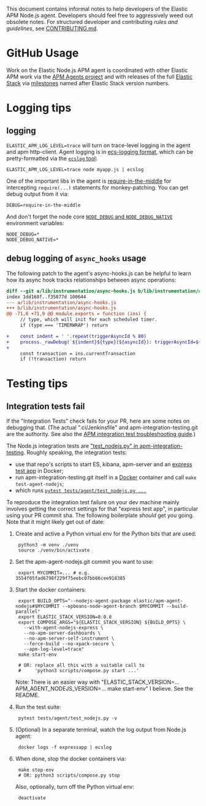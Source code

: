 This document contains informal notes to help developers of the Elastic APM
Node.js agent. Developers should feel free to aggressively weed out obsolete
notes. For structured developer and contributing *rules and guidelines*, see
[CONTRIBUTING.md](./CONTRIBUTING.md).


# GitHub Usage

Work on the Elastic Node.js APM agent is coordinated with other Elastic APM
work via the [APM Agents project](https://github.com/orgs/elastic/projects/454?card_filter_query=label%3Aagent-nodejs)
and with releases of the full [Elastic Stack](https://www.elastic.co/elastic-stack) via
[milestones](https://github.com/elastic/apm-agent-nodejs/milestones) named
after Elastic Stack version numbers.


# Logging tips

## logging

`ELASTIC_APM_LOG_LEVEL=trace` will turn on trace-level logging in the agent
and apm http-client. Agent logging is in [ecs-logging format](https://www.elastic.co/guide/en/ecs-logging/overview/current/intro.html),
which can be pretty-formatted via the [`ecslog` tool](https://github.com/trentm/go-ecslog):

    ELASTIC_APM_LOG_LEVEL=trace node myapp.js | ecslog

One of the important libs in the agent is [require-in-the-middle](https://github.com/elastic/require-in-the-middle)
for intercepting `require(...)` statements for monkey-patching. You can get
debug output from it via:

    DEBUG=require-in-the-middle

And don't forget the node core [`NODE_DEBUG` and `NODE_DEBUG_NATIVE`](https://nodejs.org/api/all.html#cli_node_debug_module)
environment variables:

    NODE_DEBUG=*
    NODE_DEBUG_NATIVE=*


## debug logging of `async_hooks` usage

The following patch to the agent's async-hooks.js can be helpful to learn
how its async hook tracks relationships between async operations:

```diff
diff --git a/lib/instrumentation/async-hooks.js b/lib/instrumentation/async-hooks.js
index 1dd168f..f35877d 100644
--- a/lib/instrumentation/async-hooks.js
+++ b/lib/instrumentation/async-hooks.js
@@ -71,6 +71,9 @@ module.exports = function (ins) {
     // type, which will init for each scheduled timer.
     if (type === 'TIMERWRAP') return

+    const indent = ' '.repeat(triggerAsyncId % 80)
+    process._rawDebug(`${indent}${type}(${asyncId}): triggerAsyncId=${triggerAsyncId} executionAsyncId=${asyncHooks.executionAsyncId()}`);
+
     const transaction = ins.currentTransaction
     if (!transaction) return

```


# Testing tips

## Integration tests fail

If the "Integration Tests" check fails for your PR, here are some notes on
debugging that. (The actual ".ci/Jenkinsfile" and apm-integration-testing.git
are the authority. See also the [APM integration test troubleshooting guide](https://github.com/elastic/observability-dev/blob/master/docs/apm/apm-integration-test-troubleshooting-guide.md).)

The Node.js integration tests are ["test\_nodejs.py" in apm-integration-testing](https://github.com/elastic/apm-integration-testing/blob/master/tests/agent/test_nodejs.py). Roughly speaking, the integration tests:

- use that repo's scripts to start ES, kibana, apm-server and an [express test app](https://github.com/elastic/apm-integration-testing/blob/master/docker/nodejs/express/app.js) in Docker;
- run apm-integration-testing.git itself in a [Docker](https://github.com/elastic/apm-integration-testing/blob/master/Dockerfile) container and call `make test-agent-nodejs`;
- which runs [`pytest tests/agent/test_nodejs.py ...`](https://github.com/elastic/apm-integration-testing/blob/db7d9a26458832b812577a294e14c365c85001b9/Makefile#L102)

To reproduce the integration test failure on your dev machine mainly involves
getting the correct settings for that "express test app", in particular
using your PR commit sha. The following boilerplate *should* get you going.
Note that it might likely get out of date:

1. Create and active a Python virtual env for the Python bits that are used:

        python3 -m venv ./venv
        source ./venv/bin/activate

2. Set the apm-agent-nodejs.git commit you want to use:

        export MYCOMMIT=... # e.g. 3554f05fad6798f229f75eebc07bb66cee918385

3. Start the docker containers:

        export BUILD_OPTS="--nodejs-agent-package elastic/apm-agent-nodejs#$MYCOMMIT --opbeans-node-agent-branch $MYCOMMIT --build-parallel"
        export ELASTIC_STACK_VERSION=8.0.0
        export COMPOSE_ARGS="${ELASTIC_STACK_VERSION} ${BUILD_OPTS} \
          --with-agent-nodejs-express \
          --no-apm-server-dashboards \
          --no-apm-server-self-instrument \
          --force-build --no-xpack-secure \
          --apm-log-level=trace"
        make start-env

        # OR: replace all this with a suitable call to
        #     'python3 scripts/compose.py start ...'

    Note: There is an easier way with "ELASTIC_STACK_VERSION=...
    APM_AGENT_NODEJS_VERSION=... make start-env" I believe. See the README.

4. Run the test suite:

        pytest tests/agent/test_nodejs.py -v

5. (Optional) In a separate terminal, watch the log output from Node.js agent:

        docker logs -f expressapp | ecslog

6. When done, stop the docker containers via:

        make stop-env
        # OR: python3 scripts/compose.py stop

   Also, optionally, turn off the Python virtual env:

        deactivate

